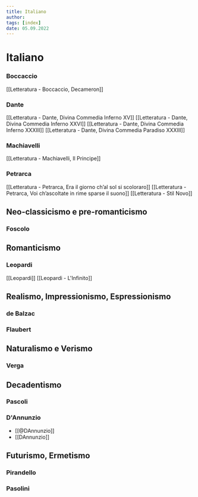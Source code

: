 ```yaml
---
title: Italiano
author:  
tags: [index]
date: 05.09.2022
---
```

# Italiano
### Boccaccio
[[Letteratura - Boccaccio, Decameron]]
### Dante
[[Letteratura - Dante, Divina Commedia Inferno XV]]
[[Letteratura - Dante, Divina Commedia Inferno XXVI]]
[[Letteratura - Dante, Divina Commedia Inferno XXXIII]]
[[Letteratura - Dante, Divina Commedia Paradiso XXXIII]]
### Machiavelli
[[Letteratura - Machiavelli, Il Principe]]
### Petrarca
[[Letteratura - Petrarca, Era il giorno ch’al sol si scoloraro]]
[[Letteratura - Petrarca, Voi ch’ascoltate in rime sparse il suono]]
[[Letteratura - Stil Novo]]

## Neo-classicismo e pre-romanticismo
### Foscolo

## Romanticismo
### Leopardi
[[Leopardi]]
[[Leopardi - L'Infinito]]

## Realismo, Impressionismo, Espressionismo
### de Balzac
### Flaubert

## Naturalismo e Verismo
### Verga

## Decadentismo
### Pascoli 
### D'Annunzio
- [[@DAnnunzio]]
- [[DAnnunzio]]

## Futurismo, Ermetismo
### Pirandello
### Pasolini
